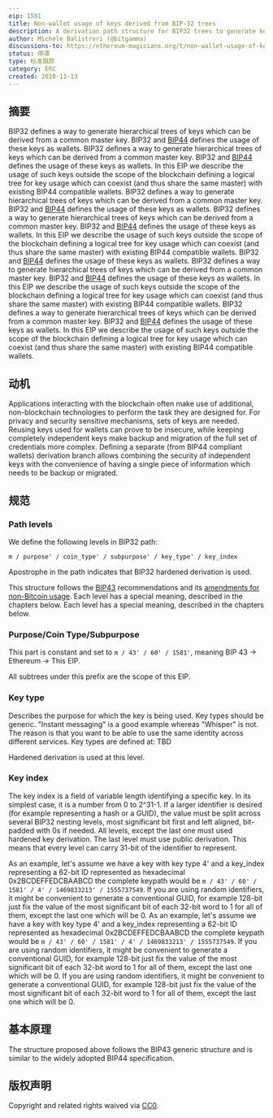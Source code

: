 ```yaml
---
eip: 1581
title: Non-wallet usage of keys derived from BIP-32 trees
description: A derivation path structure for BIP32 trees to generate key pairs not meant to hold crypto assets.
author: Michele Balistreri (@bitgamma)
discussions-to: https://ethereum-magicians.org/t/non-wallet-usage-of-keys-derived-from-bip-32-trees/1817
status: 停滞
type: 标准跟踪
category: ERC
created: 2018-11-13
---
```


## 摘要
BIP32 defines a way to generate hierarchical trees of keys which can be derived from a common master key. BIP32 and [BIP44](https://https://github.com/bitcoin/bips/blob/master/bip-0044.mediawiki) defines the usage of these keys as wallets. BIP32 defines a way to generate hierarchical trees of keys which can be derived from a common master key. BIP32 and [BIP44](https://https://github.com/bitcoin/bips/blob/master/bip-0044.mediawiki) defines the usage of these keys as wallets. In this EIP we describe the usage of such keys outside the scope of the blockchain defining a logical tree for key usage which can coexist (and thus share the same master) with existing BIP44 compatible wallets. BIP32 defines a way to generate hierarchical trees of keys which can be derived from a common master key. BIP32 and [BIP44](https://https://github.com/bitcoin/bips/blob/master/bip-0044.mediawiki) defines the usage of these keys as wallets. BIP32 defines a way to generate hierarchical trees of keys which can be derived from a common master key. BIP32 and [BIP44](https://https://github.com/bitcoin/bips/blob/master/bip-0044.mediawiki) defines the usage of these keys as wallets. In this EIP we describe the usage of such keys outside the scope of the blockchain defining a logical tree for key usage which can coexist (and thus share the same master) with existing BIP44 compatible wallets. BIP32 and [BIP44](https://https://github.com/bitcoin/bips/blob/master/bip-0044.mediawiki) defines the usage of these keys as wallets. BIP32 defines a way to generate hierarchical trees of keys which can be derived from a common master key. BIP32 and [BIP44](https://https://github.com/bitcoin/bips/blob/master/bip-0044.mediawiki) defines the usage of these keys as wallets. In this EIP we describe the usage of such keys outside the scope of the blockchain defining a logical tree for key usage which can coexist (and thus share the same master) with existing BIP44 compatible wallets. BIP32 defines a way to generate hierarchical trees of keys which can be derived from a common master key. BIP32 and [BIP44](https://https://github.com/bitcoin/bips/blob/master/bip-0044.mediawiki) defines the usage of these keys as wallets. In this EIP we describe the usage of such keys outside the scope of the blockchain defining a logical tree for key usage which can coexist (and thus share the same master) with existing BIP44 compatible wallets.

## 动机
Applications interacting with the blockchain often make use of additional, non-blockchain technologies to perform the task they are designed for. For privacy and security sensitive mechanisms, sets of keys are needed. Reusing keys used for wallets can prove to be insecure, while keeping completely independent keys make backup and migration of the full set of credentials more complex. Defining a separate (from BIP44 compliant wallets) derivation branch allows combining the security of independent keys with the convenience of having a single piece of information which needs to be backup or migrated.

## 规范

### Path levels
We define the following levels in BIP32 path:

`m / purpose' / coin_type' / subpurpose' / key_type' / key_index`

Apostrophe in the path indicates that BIP32 hardened derivation is used.

This structure follows the [BIP43](https://github.com/bitcoin/bips/blob/master/bip-0043.mediawiki) recommendations and its [amendments for non-Bitcoin usage](https://github.com/bitcoin/bips/pull/523/files). Each level has a special meaning, described in the chapters below. Each level has a special meaning, described in the chapters below.

### Purpose/Coin Type/Subpurpose
This part is constant and set to `m / 43' / 60' / 1581'`, meaning BIP 43 -> Ethereum -> This EIP.

All subtrees under this prefix are the scope of this EIP.

### Key type
Describes the purpose for which the key is being used. Key types should be generic. "Instant messaging" is a good example whereas "Whisper" is not. The reason is that you want to be able to use the same identity across different services. Key types are defined at: TBD

Hardened derivation is used at this level.

### Key index
The key index is a field of variable length identifying a specific key. In its simplest case, it is a number from 0 to 2^31-1. If a larger identifier is desired (for example representing a hash or a GUID), the value must be split across several BIP32 nesting levels, most significant bit first and left aligned, bit-padded with 0s if needed. All levels, except the last one must used hardened key derivation. The last level must use public derivation. This means that every level can carry 31-bit of the identifier to represent.

As an example, let's assume we have a key with key type 4' and a key_index representing a 62-bit ID represented as hexadecimal 0x2BCDEFFEDCBAABCD the complete keypath would be  `m / 43' / 60' / 1581' / 4' / ‭1469833213‬' / ‭1555737549‬`. If you are using random identifiers, it might be convenient to generate a conventional GUID, for example 128-bit just fix the value of the most significant bit of each 32-bit word to 1 for all of them, except the last one which will be 0. As an example, let's assume we have a key with key type 4' and a key_index representing a 62-bit ID represented as hexadecimal 0x2BCDEFFEDCBAABCD the complete keypath would be  `m / 43' / 60' / 1581' / 4' / ‭1469833213‬' / ‭1555737549‬`. If you are using random identifiers, it might be convenient to generate a conventional GUID, for example 128-bit just fix the value of the most significant bit of each 32-bit word to 1 for all of them, except the last one which will be 0. If you are using random identifiers, it might be convenient to generate a conventional GUID, for example 128-bit just fix the value of the most significant bit of each 32-bit word to 1 for all of them, except the last one which will be 0.

## 基本原理
The structure proposed above follows the BIP43 generic structure and is similar to the widely adopted BIP44 specification.

## 版权声明
Copyright and related rights waived via [CC0](../LICENSE.md).
